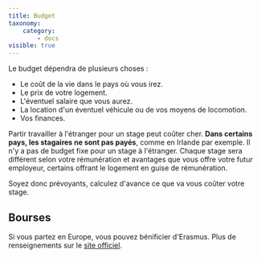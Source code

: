 ```yaml
---
title: Budget
taxonomy:
    category:
        - docs
visible: true
---
```


Le budget dépendra de plusieurs choses :

* Le coût de la vie dans le pays où vous irez.
* Le prix de votre logement.
* L'éventuel salaire que vous aurez.
* La location d'un éventuel véhicule ou de vos moyens de locomotion.
* Vos finances.

Partir travailler à l'étranger pour un stage peut coûter cher. **Dans certains pays, les stagaires ne sont pas payés**, comme en Irlande par exemple. Il n'y a pas de budget fixe pour un stage à l'étranger. Chaque stage sera différent selon votre rémunération et avantages que vous offre votre futur employeur, certains offrant le logement en guise de rémunération.

Soyez donc prévoyants, calculez d'avance ce que va vous coûter votre stage.

 ## Bourses
 
 Si vous partez en Europe, vous pouvez bénificier d'Erasmus. Plus de renseignements sur le [site officiel](https://info.erasmusplus.fr/).
